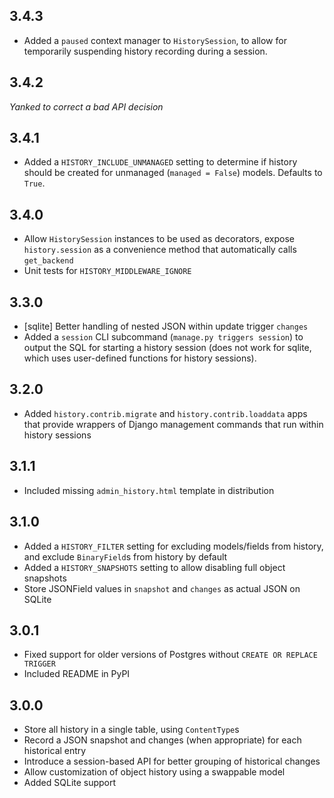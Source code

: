 ## 3.4.3

* Added a `paused` context manager to `HistorySession`, to allow for temporarily
  suspending history recording during a session.


## 3.4.2

*Yanked to correct a bad API decision*


## 3.4.1

* Added a `HISTORY_INCLUDE_UNMANAGED` setting to determine if history should be created
  for unmanaged (`managed = False`) models. Defaults to `True`.


## 3.4.0

* Allow `HistorySession` instances to be used as decorators, expose `history.session`
  as a convenience method that automatically calls `get_backend`
* Unit tests for `HISTORY_MIDDLEWARE_IGNORE`


## 3.3.0

* [sqlite] Better handling of nested JSON within update trigger `changes`
* Added a `session` CLI subcommand (`manage.py triggers session`) to output the SQL for
  starting a history session (does not work for sqlite, which uses user-defined
  functions for history sessions).


## 3.2.0

* Added `history.contrib.migrate` and `history.contrib.loaddata` apps that provide
  wrappers of Django management commands that run within history sessions


## 3.1.1

* Included missing `admin_history.html` template in distribution


## 3.1.0

* Added a `HISTORY_FILTER` setting for excluding models/fields from history, and exclude
  `BinaryField`s from history by default
* Added a `HISTORY_SNAPSHOTS` setting to allow disabling full object snapshots
* Store JSONField values in `snapshot` and `changes` as actual JSON on SQLite


## 3.0.1

* Fixed support for older versions of Postgres without `CREATE OR REPLACE TRIGGER`
* Included README in PyPI


## 3.0.0

* Store all history in a single table, using `ContentType`s
* Record a JSON snapshot and changes (when appropriate) for each historical entry
* Introduce a session-based API for better grouping of historical changes
* Allow customization of object history using a swappable model
* Added SQLite support

